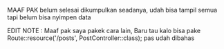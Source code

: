 MAAF PAK belum selesai dikumpulkan seadanya, udah bisa tampil semua tapi belum bisa nyimpen data

EDIT NOTE : Maaf pak saya pakek cara lain, Baru tau kalo bisa pake 
      Route::resource('/posts', PostController::class);
pas udah dibahas
